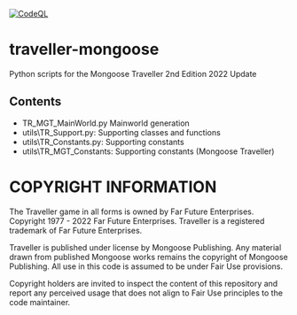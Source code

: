 
[![CodeQL](https://github.com/Elured-code/traveller-mongoose/actions/workflows/codeql-analysis.yml/badge.svg)](https://github.com/Elured-code/traveller-mongoose/actions/workflows/codeql-analysis.yml)

# traveller-mongoose
Python scripts for the Mongoose Traveller 2nd Edition 2022 Update

## Contents
- TR_MGT_MainWorld.py           Mainworld generation
- utils\TR_Support.py:          Supporting classes and functions
- utils\TR_Constants.py:        Supporting constants
- utils\TR_MGT_Constants:       Supporting constants (Mongoose Traveller)

# COPYRIGHT INFORMATION

The Traveller game in all forms is owned by Far Future Enterprises. 
Copyright 1977 - 2022 Far Future Enterprises. 
Traveller is a registered trademark of Far Future Enterprises.

Traveller is published under license by Mongoose Publishing.  Any material
drawn from published Mongoose works remains the copyright of Mongoose Publishing.
All use in this code is assumed to be under Fair Use provisions.

Copyright holders are invited to inspect the content of this repository and report
any perceived usage that does not align to Fair Use principles to the code maintainer.

